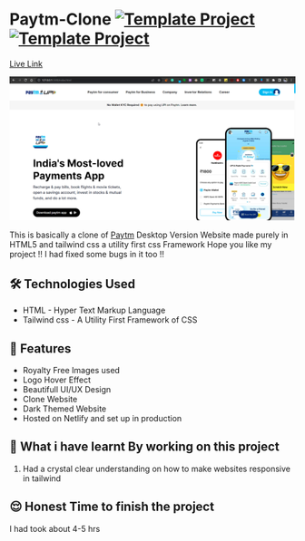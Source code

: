 # Paytm-Clone [![Template Project](https://img.shields.io/badge/Clone-Project-red)](http://www.gnu.org/licenses/agpl-3.0) [![Template Project](https://img.shields.io/badge/Technologies%20-HTML%2FTailwind-brightgreen)](http://www.gnu.org/licenses/agpl-3.0)

[Live Link](https://paytmlandingpage.netlify.app/)

![Thumbnail](./payTM%20img.png)

This is basically a clone of [Paytm](https://paytm.com/) Desktop Version Website made purely in HTML5 and tailwind css a utility first css Framework
Hope you like my project !! I had fixed some bugs in it too !!

## 🛠 Technologies Used
  - HTML - Hyper Text Markup Language
  - Tailwind css - A Utility First Framework of CSS

## 📝 Features

- Royalty Free Images used
- Logo Hover Effect
- Beautifull UI/UX Design
- Clone Website
- Dark Themed Website
- Hosted on Netlify and set up in production

## 🤔 What i have learnt By working on this project
1. Had a crystal clear understanding on how to make websites responsive in tailwind

## 😌 Honest Time to finish the project

I had took about 4-5 hrs

